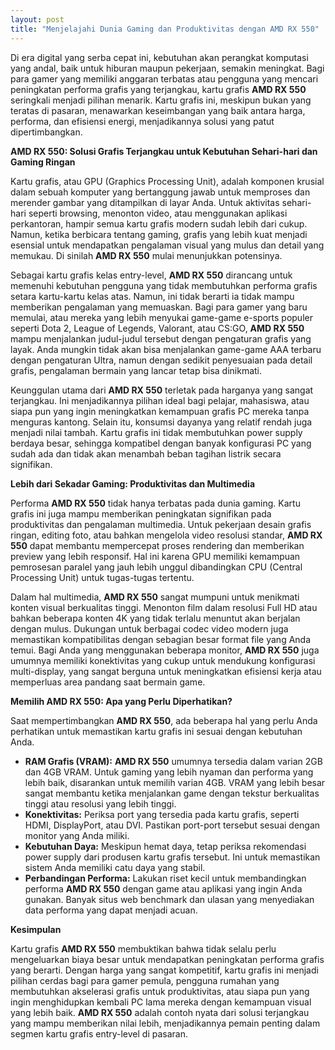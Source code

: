 ```yaml
---
layout: post
title: "Menjelajahi Dunia Gaming dan Produktivitas dengan AMD RX 550"
---
```


Di era digital yang serba cepat ini, kebutuhan akan perangkat komputasi yang andal, baik untuk hiburan maupun pekerjaan, semakin meningkat. Bagi para gamer yang memiliki anggaran terbatas atau pengguna yang mencari peningkatan performa grafis yang terjangkau, kartu grafis **AMD RX 550** seringkali menjadi pilihan menarik. Kartu grafis ini, meskipun bukan yang teratas di pasaran, menawarkan keseimbangan yang baik antara harga, performa, dan efisiensi energi, menjadikannya solusi yang patut dipertimbangkan.

**AMD RX 550: Solusi Grafis Terjangkau untuk Kebutuhan Sehari-hari dan Gaming Ringan**

Kartu grafis, atau GPU (Graphics Processing Unit), adalah komponen krusial dalam sebuah komputer yang bertanggung jawab untuk memproses dan merender gambar yang ditampilkan di layar Anda. Untuk aktivitas sehari-hari seperti browsing, menonton video, atau menggunakan aplikasi perkantoran, hampir semua kartu grafis modern sudah lebih dari cukup. Namun, ketika berbicara tentang gaming, grafis yang lebih kuat menjadi esensial untuk mendapatkan pengalaman visual yang mulus dan detail yang memukau. Di sinilah **AMD RX 550** mulai menunjukkan potensinya.

Sebagai kartu grafis kelas entry-level, **AMD RX 550** dirancang untuk memenuhi kebutuhan pengguna yang tidak membutuhkan performa grafis setara kartu-kartu kelas atas. Namun, ini tidak berarti ia tidak mampu memberikan pengalaman yang memuaskan. Bagi para gamer yang baru memulai, atau mereka yang lebih menyukai game-game e-sports populer seperti Dota 2, League of Legends, Valorant, atau CS:GO, **AMD RX 550** mampu menjalankan judul-judul tersebut dengan pengaturan grafis yang layak. Anda mungkin tidak akan bisa menjalankan game-game AAA terbaru dengan pengaturan Ultra, namun dengan sedikit penyesuaian pada detail grafis, pengalaman bermain yang lancar tetap bisa dinikmati.

Keunggulan utama dari **AMD RX 550** terletak pada harganya yang sangat terjangkau. Ini menjadikannya pilihan ideal bagi pelajar, mahasiswa, atau siapa pun yang ingin meningkatkan kemampuan grafis PC mereka tanpa menguras kantong. Selain itu, konsumsi dayanya yang relatif rendah juga menjadi nilai tambah. Kartu grafis ini tidak membutuhkan power supply berdaya besar, sehingga kompatibel dengan banyak konfigurasi PC yang sudah ada dan tidak akan menambah beban tagihan listrik secara signifikan.

**Lebih dari Sekadar Gaming: Produktivitas dan Multimedia**

Performa **AMD RX 550** tidak hanya terbatas pada dunia gaming. Kartu grafis ini juga mampu memberikan peningkatan signifikan pada produktivitas dan pengalaman multimedia. Untuk pekerjaan desain grafis ringan, editing foto, atau bahkan mengelola video resolusi standar, **AMD RX 550** dapat membantu mempercepat proses rendering dan memberikan preview yang lebih responsif. Hal ini karena GPU memiliki kemampuan pemrosesan paralel yang jauh lebih unggul dibandingkan CPU (Central Processing Unit) untuk tugas-tugas tertentu.

Dalam hal multimedia, **AMD RX 550** sangat mumpuni untuk menikmati konten visual berkualitas tinggi. Menonton film dalam resolusi Full HD atau bahkan beberapa konten 4K yang tidak terlalu menuntut akan berjalan dengan mulus. Dukungan untuk berbagai codec video modern juga memastikan kompatibilitas dengan sebagian besar format file yang Anda temui. Bagi Anda yang menggunakan beberapa monitor, **AMD RX 550** juga umumnya memiliki konektivitas yang cukup untuk mendukung konfigurasi multi-display, yang sangat berguna untuk meningkatkan efisiensi kerja atau memperluas area pandang saat bermain game.

**Memilih AMD RX 550: Apa yang Perlu Diperhatikan?**

Saat mempertimbangkan **AMD RX 550**, ada beberapa hal yang perlu Anda perhatikan untuk memastikan kartu grafis ini sesuai dengan kebutuhan Anda.

*   **RAM Grafis (VRAM):** **AMD RX 550** umumnya tersedia dalam varian 2GB dan 4GB VRAM. Untuk gaming yang lebih nyaman dan performa yang lebih baik, disarankan untuk memilih varian 4GB. VRAM yang lebih besar sangat membantu ketika menjalankan game dengan tekstur berkualitas tinggi atau resolusi yang lebih tinggi.
*   **Konektivitas:** Periksa port yang tersedia pada kartu grafis, seperti HDMI, DisplayPort, atau DVI. Pastikan port-port tersebut sesuai dengan monitor yang Anda miliki.
*   **Kebutuhan Daya:** Meskipun hemat daya, tetap periksa rekomendasi power supply dari produsen kartu grafis tersebut. Ini untuk memastikan sistem Anda memiliki catu daya yang stabil.
*   **Perbandingan Performa:** Lakukan riset kecil untuk membandingkan performa **AMD RX 550** dengan game atau aplikasi yang ingin Anda gunakan. Banyak situs web benchmark dan ulasan yang menyediakan data performa yang dapat menjadi acuan.

**Kesimpulan**

Kartu grafis **AMD RX 550** membuktikan bahwa tidak selalu perlu mengeluarkan biaya besar untuk mendapatkan peningkatan performa grafis yang berarti. Dengan harga yang sangat kompetitif, kartu grafis ini menjadi pilihan cerdas bagi para gamer pemula, pengguna rumahan yang membutuhkan akselerasi grafis untuk produktivitas, atau siapa pun yang ingin menghidupkan kembali PC lama mereka dengan kemampuan visual yang lebih baik. **AMD RX 550** adalah contoh nyata dari solusi terjangkau yang mampu memberikan nilai lebih, menjadikannya pemain penting dalam segmen kartu grafis entry-level di pasaran.
